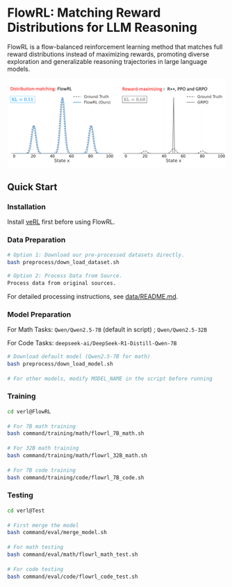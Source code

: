 # FlowRL: Matching Reward Distributions for LLM Reasoning

FlowRL is a flow-balanced reinforcement learning method that matches full reward distributions instead of maximizing rewards, promoting diverse exploration and generalizable reasoning trajectories in large language models.

![FlowRL Overview](figures/flowrl.png)

## Quick Start

### Installation

Install [veRL](https://github.com/volcengine/verl) first before using FlowRL.

### Data Preparation

```bash
# Option 1: Download our pre-processed datasets directly.
bash preprocess/down_load_dataset.sh
```

```bash
# Option 2: Process Data from Source. 
Process data from original sources. 
```
For detailed processing instructions, see [data/README.md](data/README.md).

### Model Preparation

For Math Tasks: `Qwen/Qwen2.5-7B` (default in script) ; `Qwen/Qwen2.5-32B`

For Code Tasks: `deepseek-ai/DeepSeek-R1-Distill-Qwen-7B`

```bash
# Download default model (Qwen2.5-7B for math)
bash preprocess/down_load_model.sh

# For other models, modify MODEL_NAME in the script before running
```

### Training

```bash
cd verl@FlowRL

# For 7B math training
bash command/training/math/flowrl_7B_math.sh

# For 32B math training
bash command/training/math/flowrl_32B_math.sh

# For 7B code training
bash command/training/code/flowrl_7B_code.sh
```

### Testing

```bash
cd verl@Test

# First merge the model
bash command/eval/merge_model.sh

# For math testing
bash command/eval/math/flowrl_math_test.sh

# For code testing
bash command/eval/code/flowrl_code_test.sh
```
